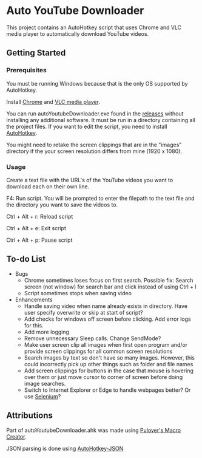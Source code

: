 # Auto YouTube Downloader
This project contains an AutoHotkey script that uses Chrome and VLC media player to automatically download YouTube videos.

## Getting Started

### Prerequisites
You must be running Windows because that is the only OS supported by AutoHotkey.

Install [Chrome](https://www.google.com/chrome/) and [VLC media player](https://www.videolan.org/vlc/).

You can run autoYoutubeDownloader.exe found in the [releases](https://github.com/vnagel/auto-youtube-downloader/releases) without installing any additional software. It must be run in a directory containing all the project files. If you want to edit the script, you need to install [AutoHotkey](https://www.autohotkey.com/download/).

You might need to retake the screen clippings that are in the "images" directory if the your screen resolution differs from mine (1920 x 1080).

### Usage
Create a text file with the URL's of the YouTube videos you want to download each on their own line.

F4: Run script. You will be prompted to enter the filepath to the text file and the directory you want to save the videos to.

Ctrl + Alt + r: Reload script

Ctrl + Alt + e: Exit script

Ctrl + Alt + p: Pause script

## To-do List
* Bugs
  * Chrome sometimes loses focus on first search. Possible fix: Search screen (not window) for search bar and click instead of using Ctrl + l
  * Script sometimes stops when saving video
* Enhancements
  * Handle saving video when name already exists in directory. Have user specify overwrite or skip at start of script?
  * Add checks for windows off screen before clicking. Add error logs for this.
  * Add more logging
  * Remove unnecessary Sleep calls. Change SendMode?
  * Make user screen clip all images when first open program and/or provide screen clippings for all common screen resolutions
  * Search images by text so don't have so many images. However, this could incorrectly pick up other things such as folder and file names
  * Add screen clippings for buttons in the case that mouse is hovering over them or just move cursor to corner of screen before doing image searches.
  * Switch to Internet Explorer or Edge to handle webpages better? Or use [Selenium](https://www.reddit.com/r/AutoHotkey/comments/6dmzbf/using_selenium_autohotkey_to_automate_browsers/)?

## Attributions
Part of autoYoutubeDownloader.ahk was made using [Pulover's Macro Creator](https://github.com/Pulover/PuloversMacroCreator).

JSON parsing is done using [AutoHotkey-JSON](https://github.com/cocobelgica/AutoHotkey-JSON)